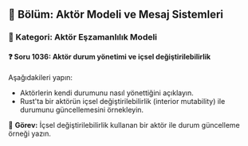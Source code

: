 ## 📘 Bölüm: Aktör Modeli ve Mesaj Sistemleri  
### 🔹 Kategori: Aktör Eşzamanlılık Modeli  
#### ❓ Soru 1036: Aktör durum yönetimi ve içsel değiştirilebilirlik

Aşağıdakileri yapın:

- Aktörlerin kendi durumunu nasıl yönettiğini açıklayın.
- Rust'ta bir aktörün içsel değiştirilebilirlik (interior mutability) ile durumunu güncellemesini örnekleyin.

🔧 **Görev:** İçsel değiştirilebilirlik kullanan bir aktör ile durum güncelleme örneği yazın.
